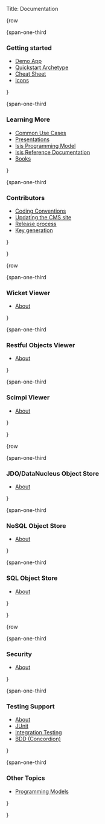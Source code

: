 Title: Documentation

{row

{span-one-third
### Getting started
- [Demo App](getting-started/demo-app.html)
- [Quickstart Archetype](getting-started/quickstart-archetype.html)
- [Cheat Sheet](getting-started/cheat-sheet.html)
- [Icons](getting-started/icons.html)

}

{span-one-third
###  Learning More
- [Common Use Cases](learning-more/common-use-cases.html)
- [Presentations](learning-more/presentations.html)
- [Isis Programming Model](learning-more/isis-programming-model.html)
- [Isis Reference Documentation](learning-more/isis-reference-documentation.html)
- [Books](learning-more/books.html)
<!--
- [Articles](learning-more/articles.html)
-->

}

{span-one-third
###  Contributors
- [Coding Conventions](contributors/coding-conventions.html)
- [Updating the CMS site](contributors/updating-the-cms-site.html)
- [Release process](contributors/release-process.html)
- [Key generation](contributors/key-generation.html)

}

}

{row

{span-one-third
###  Wicket Viewer
- [About](viewers/wicket/about.html)

}

{span-one-third
###  Restful Objects Viewer
- [About](viewers/restfulobjects/about.html)

}

{span-one-third
###  Scimpi Viewer
- [About](viewers/scimpi/about.html)

}

}

{row

{span-one-third
###  JDO/DataNucleus Object Store
- [About](viewers/jdo/about.html)

}

{span-one-third
###  NoSQL Object Store
- [About](viewers/nosql/about.html)

}

{span-one-third
###  SQL Object Store
- [About](viewers/sql/about.html)

}

}


{row

{span-one-third
###  Security
- [About](security/about.html)

}

{span-one-third
###  Testing Support
- [About](testing/about.html)
- [JUnit](testing/junit.html)
- [Integration Testing](testing/integtest.html)
- [BDD (Concordion)](testing/bdd.html)

}

{span-one-third
###  Other Topics
- [Programming Models](other/progmodels.html)
<!--
- [DSL](other/dsl.html)
- [Maven Plugin](other/maven.html)
- [Eclipse IDE Plugin](other/eclipse-plugin.html)
-->
}


}

